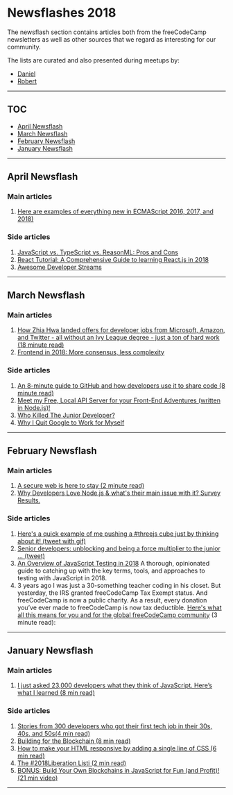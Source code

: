 # Newsflashes 2018

The newsflash section contains articles both from the freeCodeCamp newsletters as well as other sources that we regard as interesting for our community.

The lists are curated and also presented during meetups by:
- [Daniel](https://github.com/DDCreationStudios)
- [Robert](https://github.com/robeerob)
---
## TOC

  - [April Newsflash](#april-newsflash)
  - [March Newsflash](#march-newsflash)
  - [February Newsflash](#february-newsflash)
  - [January Newsflash](#january-newsflash)

---
## April Newsflash

### Main articles
1. [Here are examples of everything new in ECMAScript 2016, 2017, and 2018)](https://medium.freecodecamp.org/here-are-examples-of-everything-new-in-ecmascript-2016-2017-and-2018-d52fa3b5a70e)


### Side articles
1. [JavaScript vs. TypeScript vs. ReasonML: Pros and Cons ](http://2ality.com/2018/03/javascript-typescript-reasonml.html)
1. [React Tutorial: A Comprehensive Guide to learning React.js in 2018](https://tylermcginnis.com/reactjs-tutorial-a-comprehensive-guide-to-building-apps-with-react/)
1. [Awesome Developer Streams](https://github.com/bnb/awesome-developer-streams#readme)


---
## March Newsflash

### Main articles
1. [How Zhia Hwa landed offers for developer jobs from Microsoft, Amazon, and Twitter - all without an Ivy League degree - just a ton of hard work (18 minute read)](https://fcc.im/2F9ZQCS)
1. [Frontend in 2018: More consensus, less complexity](https://blog.logrocket.com/what-im-looking-for-from-frontend-in-2018-2f1de300b548)


### Side articles
1. [An 8-minute guide to GitHub and how developers use it to share code (8 minute read)](https://fcc.im/2oBIFjg)
1. [Meet my Free, Local API Server for your Front-End Adventures (written in Node.js)!](https://blog.risingstack.com/free-local-api-server-nodejs/?utm_source=RisingStack+Community&utm_campaign=ae63eff7e0-EMAIL_CAMPAIGN_2018_02_27&utm_medium=email&utm_term=0_53474ac0b8-ae63eff7e0-474938621)
1. [Who Killed The Junior Developer?](https://medium.com/@melissamcewen/who-killed-the-junior-developer-33e9da2dc58c)
1. [Why I Quit Google to Work for Myself](https://mtlynch.io/why-i-quit-google/)

---
## February Newsflash

### Main articles
1. [A secure web is here to stay (2 minute read)](https://security.googleblog.com/2018/02/a-secure-web-is-here-to-stay.html)
1. [Why Developers Love Node.js & what's their main issue with it? Survey Results.](https://blog.risingstack.com/why-developers-love-node-js-2018-survey/?utm_source=RisingStack+Community&utm_campaign=f7c9f7f958-EMAIL_CAMPAIGN_2018_02_07&utm_medium=email&utm_term=0_53474ac0b8-f7c9f7f958-474938621)


### Side articles
1. [Here's a quick example of me pushing a #threejs cube just by thinking about it! (tweet with gif)](https://twitter.com/devdevcharlie/status/958090220779352064)
1. [Senior developers: unblocking and being a force multiplier to the junior ... (tweet)](https://twitter.com/stevekinney/status/959127713356374016)
1. [An Overview of JavaScript Testing in 2018](https://medium.com/welldone-software/an-overview-of-javascript-testing-in-2018-f68950900bc3)
A thorough, opinionated guide to catching up with the key terms, tools, and approaches to testing with JavaScript in 2018.
1. 3 years ago I was just a 30-something teacher coding in his closet. But yesterday, the IRS granted freeCodeCamp Tax Exempt status. And freeCodeCamp is now a public charity. As a result, every donation you’ve ever made to freeCodeCamp is now tax deductible. [Here's what all this means for you and for the global freeCodeCamp community](https://fcc.im/2BjNVjJ) (3 minute read):
---
## January Newsflash

### Main articles
1. [I just asked 23,000 developers what they think of JavaScript. Here’s what I learned (8 min read)](https://medium.freecodecamp.org/i-just-asked-23-000-developers-what-they-think-of-javascript-heres-what-i-learned-9a06b61998fa)

### Side articles
1. [Stories from 300 developers who got their first tech job in their 30s, 40s, and 50s(4 min read)](https://medium.freecodecamp.org/stories-from-300-developers-who-got-their-first-tech-job-in-their-30s-40s-and-50s-64306eb6bb27)
1. [Building for the Blockchain (8 min read)](https://blog.ycombinator.com/building-for-the-blockchain/)
1. [How to make your HTML responsive by adding a single line of CSS (6 min read)](https://medium.freecodecamp.org/how-to-make-your-html-responsive-by-adding-a-single-line-of-css-2a62de81e431)
1. [The #2018Liberation Listi (2 min read)](https://medium.com/@catehstn/the-2018liberation-list-4e229bdbb919)
1. [BONUS: Build Your Own Blockchains in JavaScript for Fun (and Profit)! (21 min video)](https://pusher.com/sessions/meetup/viennajs/build-your-own-blockchains-in-javascript-for-fun-and-profit)
---

